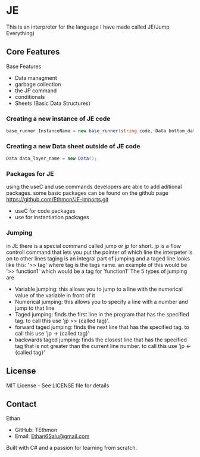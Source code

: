 # JE

This is an interpreter for the language I have made called JE(Jump Everything)


## Core Features

Base Features
- Data managment
- garbage collection
- the JP command
- conditionals
- Sheets (Basic Data Structures)


### Creating a new instance of JE code
```csharp
base_runner InstanceName = new base_runner(string code, Data bottom_data_layer, string local_path);
```


### Creating a new Data sheet outside of JE code
```csharp
Data data_layer_name = new Data();
```


### Packages for JE
using the useC and use commands developers are able to add aditional packages.
some basic packages can be found on the github page https://github.com/Ethmon/JE-imports.git
- useC for code packages
- use for instantiation packages

### Jumping
in JE there is a special command called jump or jp for short.  jp is a flow controll command that lets you put the pointer of which line the interpeter is on to other lines
taging is an integral part of jumping and a taged line looks like this: '>> tag' where tag is the tags name.
an example of this would be '>> function1' which would be a tag for 'function1'
The 5 types of jumping are
- Variable jumping: this allows you to jump to a line with the numerical value of the variable in front of it
- Numerical jumping: this allows you to specify a line with a number and jump to that line
- Taged jumping: finds the first line in the program that has the specified tag. to call this use 'jp >> {called tag}'.
- forward taged jumping: finds the next line that has the specified tag. to call this use 'jp -> {called tag}'
- backwards taged jumping: finds the closest line that has the specified tag that is not greater than the current line number. to call this use 'jp <- {called tag}'

## License
MIT License - See LICENSE file for details

## Contact
Ethan
- GitHub: TEthmon
- Email: Ethan6Salu@gmail.com


Built with C# and a passion for learning from scratch.
